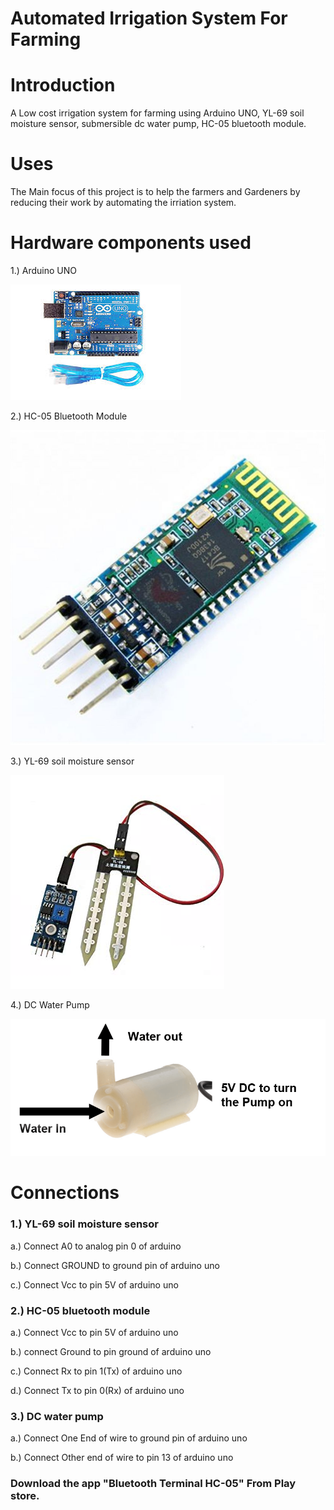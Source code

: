 # Automated Irrigation System For Farming

# Introduction

A Low cost irrigation system for farming using Arduino UNO, YL-69 soil moisture sensor, submersible dc water pump, HC-05 bluetooth module.

# Uses

The Main focus of this project is to help the farmers and Gardeners by reducing their work by automating the irriation system.

# Hardware components used

1.) Arduino UNO

![](Arduino%20UNO.jpg)

2.) HC-05 Bluetooth Module

![](Bluetooth%20Module.jpg)

3.) YL-69 soil moisture sensor

![](Soil%20Moisture%20sensor.jpg)

4.) DC Water Pump

![](Water%20Pump.png)

# Connections

### 1.) YL-69 soil moisture sensor

   a.) Connect A0 to analog pin 0 of arduino
   
   b.) Connect GROUND to ground pin of arduino uno
   
   c.) Connect Vcc to pin 5V of arduino uno
   

### 2.) HC-05 bluetooth module

   a.) Connect Vcc to pin 5V of arduino uno
   
   b.) connect Ground to pin ground of arduino uno
   
   c.) Connect Rx to pin 1(Tx) of arduino uno
   
   d.) Connect Tx to pin 0(Rx) of arduino uno
   
   
### 3.) DC water pump

   a.) Connect One End of wire to ground pin of arduino uno
   
   b.) Connect Other end of wire to pin 13 of arduino uno
   
   
### Download the app "Bluetooth Terminal HC-05" From Play store.
